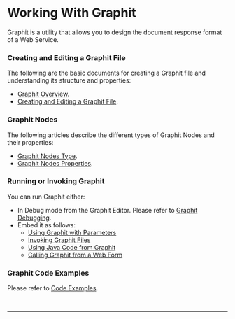# Working With Graphit

Graphit is a utility that allows you to design the document response format of a Web Service.

### Creating and Editing a Graphit File

The following are the basic documents for creating a Graphit file and understanding its structure and properties:

-  [Graphit Overview](/articles/15_web_services_and_graphit/17_Graphit/01_graphit_overview.md).
-  [Creating and Editing a Graphit File](/articles/15_web_services_and_graphit/17_Graphit/02_create_and_edit_a_graphit_file.md).

### Graphit Nodes 
The following articles describe the different types of Graphit Nodes and their properties:

-  [Graphit Nodes Type](/articles/15_web_services_and_graphit/17_Graphit/03_graphit_node_types.md).
-  [Graphit Nodes Properties](/articles/15_web_services_and_graphit/17_Graphit/04_graphit_node_properties.md).

### Running or Invoking Graphit
You can run Graphit either:
- In Debug mode from the Graphit Editor. Please refer to [Graphit Debugging](/articles/15_web_services_and_graphit/17_Graphit/05_graphit_debugging.md).
- Embed it as follows:
  - [Using Graphit with Parameters](/articles/15_web_services_and_graphit/17_Graphit/06_using_graphit_files_with_parameters.md)
  - [Invoking Graphit Files](/articles/15_web_services_and_graphit/17_Graphit/07_invoking_graphit_files.md)
  - [Using Java Code from Graphit](/articles/15_web_services_and_graphit/17_Graphit/08_invoke_javacode_from_graphit.md)
  - [Calling Graphit from a Web Form](/articles/15_web_services_and_graphit/17_Graphit/09_invoke_graphit_from_outside_studio.md)

### Graphit Code Examples 
Please refer to [Code Examples](/articles/15_web_services_and_graphit/17_Graphit/10_graphit_examples.md).


​            

------
